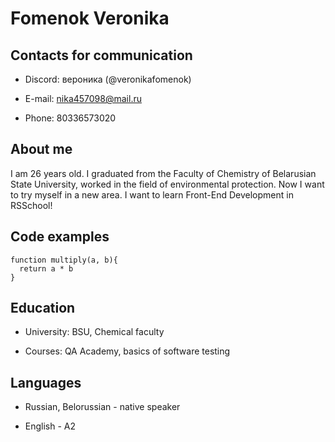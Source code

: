 # **Fomenok Veronika**

## Contacts for communication

* Discord: вероника (@veronikafomenok)

* E-mail: nika457098@mail.ru

* Phone: 80336573020

## About me

I am 26 years old. I graduated from the Faculty of Chemistry of Belarusian State University, worked in the field of environmental protection.
Now I want to try myself in a new area. I want to learn Front-End Development in RSSchool!

## Code examples

```
function multiply(a, b){
  return a * b
}
```

## Education

* University: BSU, Chemical faculty

* Courses: QA Academy, basics of software testing

## Languages

* Russian, Belorussian - native speaker

* English - A2
